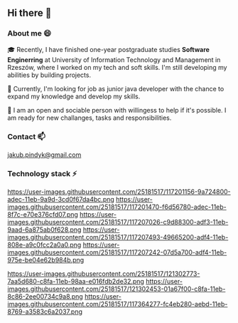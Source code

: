 ## Hi there 👋
### About me 😄

🎓 Recently, I have finished one-year postgraduate studies **Software Enginerring** at University of Information Technology and Management in Rzeszów, where I worked on my tech and soft skills. I'm still developing my abilities by building projects.

🔎 Currently, I'm looking for job as junior java developer with the chance to expand my knowledge and develop my skills.

👯 I am an open and sociable person with willingess to help if it's possible. I am ready for new challanges, tasks and responsibilities.

### Contact 📫
jakub.pindyk@gmail.com

### Technology stack :zap:
https://user-images.githubusercontent.com/25181517/117201156-9a724800-adec-11eb-9a9d-3cd0f67da4bc.png
https://user-images.githubusercontent.com/25181517/117201470-f6d56780-adec-11eb-8f7c-e70e376cfd07.png
https://user-images.githubusercontent.com/25181517/117207026-c9d88300-adf3-11eb-9aad-6a875ab0f628.png
https://user-images.githubusercontent.com/25181517/117207493-49665200-adf4-11eb-808e-a9c0fcc2a0a0.png
https://user-images.githubusercontent.com/25181517/117207242-07d5a700-adf4-11eb-975e-be04e62b984b.png

https://user-images.githubusercontent.com/25181517/121302773-7aa5d680-c8fa-11eb-98aa-e016fdb2de32.png
https://user-images.githubusercontent.com/25181517/121302453-01a67f00-c8fa-11eb-8c86-2ee00734c9a8.png
https://user-images.githubusercontent.com/25181517/117364277-fc4eb280-aebd-11eb-8769-a3583c6a2037.png

<!--
**jpindyk/jpindyk** is a ✨ _special_ ✨ repository because its `README.md` (this file) appears on your GitHub profile.

Here are some ideas to get you started:

- 🔭 I’m currently working on ...
- 🌱 I’m currently learning ...
- 👯 I’m looking to collaborate on ...
- 🤔 I’m looking for help with ...
- 💬 Ask me about ...
- 📫 How to reach me: ...
- 😄 Pronouns: ...
- ⚡ Fun fact: ...
-->
